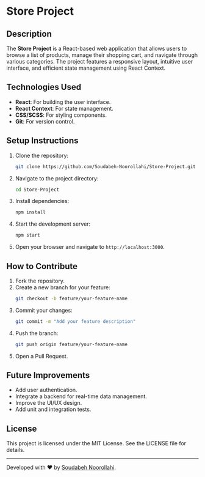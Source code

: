 # Store Project

## Description
The **Store Project** is a React-based web application that allows users to browse a list of products, manage their shopping cart, and navigate through various categories. The project features a responsive layout, intuitive user interface, and efficient state management using React Context.

## Technologies Used
- **React**: For building the user interface.
- **React Context**: For state management.
- **CSS/SCSS**: For styling components.
- **Git**: For version control.

## Setup Instructions
1. Clone the repository:
   ```bash
   git clone https://github.com/Soudabeh-Noorollahi/Store-Project.git
   ```
2. Navigate to the project directory:
   ```bash
   cd Store-Project
   ```
3. Install dependencies:
   ```bash
   npm install
   ```
4. Start the development server:
   ```bash
   npm start
   ```
5. Open your browser and navigate to `http://localhost:3000`.

## How to Contribute
1. Fork the repository.
2. Create a new branch for your feature:
   ```bash
   git checkout -b feature/your-feature-name
   ```
3. Commit your changes:
   ```bash
   git commit -m "Add your feature description"
   ```
4. Push the branch:
   ```bash
   git push origin feature/your-feature-name
   ```
5. Open a Pull Request.

## Future Improvements
- Add user authentication.
- Integrate a backend for real-time data management.
- Improve the UI/UX design.
- Add unit and integration tests.

## License
This project is licensed under the MIT License. See the LICENSE file for details.

---

Developed with ❤️ by [Soudabeh Noorollahi](https://github.com/Soudabeh-Noorollahi).

